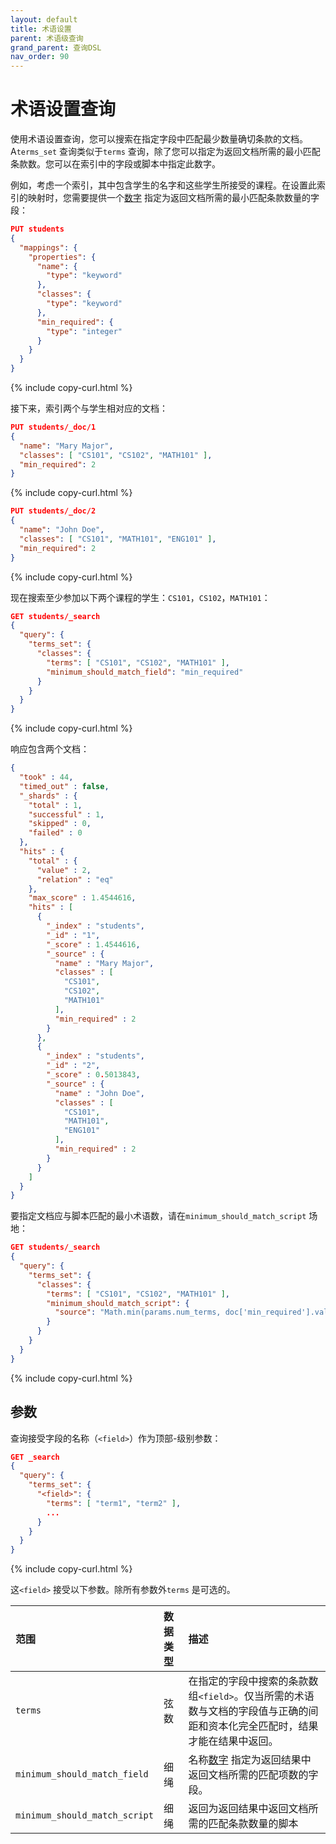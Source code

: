 ```yaml
---
layout: default
title: 术语设置
parent: 术语级查询
grand_parent: 查询DSL
nav_order: 90
---
```


# 术语设置查询

使用术语设置查询，您可以搜索在指定字段中匹配最少数量确切条款的文档。A`terms_set` 查询类似于`terms` 查询，除了您可以指定为返回文档所需的最小匹配条款数。您可以在索引中的字段或脚本中指定此数字。

例如，考虑一个索引，其中包含学生的名字和这些学生所接受的课程。在设置此索引的映射时，您需要提供一个[数字]({{site.url}}{{site.baseurl}}/opensearch/supported-field-types/numeric/) 指定为返回文档所需的最小匹配条款数量的字段：

```json
PUT students
{
  "mappings": {
    "properties": {
      "name": {
        "type": "keyword"
      },
      "classes": {
        "type": "keyword"
      },
      "min_required": {
        "type": "integer"
      }
    }
  }
}
```
{% include copy-curl.html %}

接下来，索引两个与学生相对应的文档：

```json
PUT students/_doc/1
{
  "name": "Mary Major",
  "classes": [ "CS101", "CS102", "MATH101" ],
  "min_required": 2
}
```
{% include copy-curl.html %}

```json
PUT students/_doc/2
{
  "name": "John Doe",
  "classes": [ "CS101", "MATH101", "ENG101" ],
  "min_required": 2
}
```
{% include copy-curl.html %}

现在搜索至少参加以下两个课程的学生：`CS101`，`CS102`，`MATH101`：

```json
GET students/_search
{
  "query": {
    "terms_set": {
      "classes": {
        "terms": [ "CS101", "CS102", "MATH101" ],
        "minimum_should_match_field": "min_required"
      }
    }
  }
}
```
{% include copy-curl.html %}

响应包含两个文档：

```json
{
  "took" : 44,
  "timed_out" : false,
  "_shards" : {
    "total" : 1,
    "successful" : 1,
    "skipped" : 0,
    "failed" : 0
  },
  "hits" : {
    "total" : {
      "value" : 2,
      "relation" : "eq"
    },
    "max_score" : 1.4544616,
    "hits" : [
      {
        "_index" : "students",
        "_id" : "1",
        "_score" : 1.4544616,
        "_source" : {
          "name" : "Mary Major",
          "classes" : [
            "CS101",
            "CS102",
            "MATH101"
          ],
          "min_required" : 2
        }
      },
      {
        "_index" : "students",
        "_id" : "2",
        "_score" : 0.5013843,
        "_source" : {
          "name" : "John Doe",
          "classes" : [
            "CS101",
            "MATH101",
            "ENG101"
          ],
          "min_required" : 2
        }
      }
    ]
  }
}
```

要指定文档应与脚本匹配的最小术语数，请在`minimum_should_match_script` 场地：

```json
GET students/_search
{
  "query": {
    "terms_set": {
      "classes": {
        "terms": [ "CS101", "CS102", "MATH101" ],
        "minimum_should_match_script": {
          "source": "Math.min(params.num_terms, doc['min_required'].value)"
        }
      }
    }
  }
}
```
{% include copy-curl.html %}

## 参数

查询接受字段的名称（`<field>`）作为顶部-级别参数：

```json
GET _search
{
  "query": {
    "terms_set": {
      "<field>": {
        "terms": [ "term1", "term2" ],
        ... 
      }
    }
  }
}
```
{% include copy-curl.html %}

这`<field>` 接受以下参数。除所有参数外`terms` 是可选的。

范围| 数据类型| 描述
:--- | :--- | :---
`terms` | 弦数| 在指定的字段中搜索的条款数组`<field>`。仅当所需的术语数与文档的字段值与正确的间距和资本化完全匹配时，结果才能在结果中返回。
`minimum_should_match_field` | 细绳| 名称[数字]({{site.url}}{{site.baseurl}}/field-types/supported-field-types/numeric/) 指定为返回结果中返回文档所需的匹配项数的字段。
`minimum_should_match_script` | 细绳| 返回为返回结果中返回文档所需的匹配条款数量的脚本

